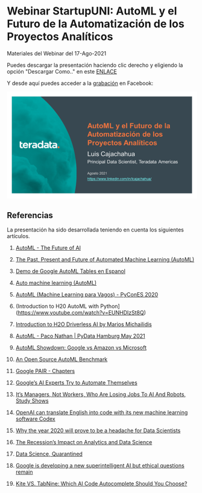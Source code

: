# Webinar StartupUNI: AutoML y el Futuro de la Automatización de los Proyectos Analíticos

Materiales del Webinar del 17-Ago-2021

Puedes descargar la presentación haciendo clic derecho y eligiendo la opción "Descargar Como.." en este [ENLACE](docs/Futuro_AutoML.pdf)

Y desde aquí puedes acceder a la [grabación](https://www.facebook.com/startupunioficial/) en Facebook:

[![IMAGEN](docs/Futuro_AutoML.png)](https://www.facebook.com/startupunioficial/)


## Referencias

La presentación ha sido desarrollada teniendo en cuenta los siguientes artículos.

1. [AutoML - The Future of AI](https://www.slideshare.net/NingJiang8/automl-the-future-of-ai)

2. [The Past, Present and Future of Automated Machine Learning (AutoML)](https://www.youtube.com/watch?v=RsIU-bx_9SE)

3. [Demo de Google AutoML Tables en Espanol](https://www.youtube.com/watch?v=YnfljmYm3pE)

4. [Auto machine learning (AutoML)](https://www.youtube.com/watch?v=V5BYitgLbhc)

5. [AutoML (Machine Learning para Vagos) - PyConES 2020](https://www.youtube.com/watch?v=1gLM-cM_XJ8)

6. (Introduction to H20 AutoML with Python](https://www.youtube.com/watch?v=EUNHDIzSt8Q)

7. [Introduction to H2O Driverless AI by Marios Michailidis](https://www.youtube.com/watch?v=GMtgT-3hENY)

8. [AutoML - Paco Nathan | PyData Hamburg May 2021](https://www.youtube.com/watch?v=7oW49Ulr4cY)

9. [AutoML Showdown: Google vs Amazon vs Microsoft](https://www.youtube.com/watch?v=qiDrD8omVVg)

10. [An Open Source AutoML Benchmark](https://arxiv.org/pdf/1907.00909.pdf)

11. [Google PAIR - Chapters](https://pair.withgoogle.com/guidebook/chapters)

12. [Google’s AI Experts Try to Automate Themselves](https://www.wired.com/story/googles-ai-experts-try-automate-themselves/)

13. [It’s Managers, Not Workers, Who Are Losing Jobs To AI And Robots, Study Shows](https://www.forbes.com/sites/joemckendrick/2020/11/15/its-managers-not-workers-who-are-losing-jobs-to-ai-and-robots-study-shows/?sh=2e5142cb20d5)

14. [OpenAI can translate English into code with its new machine learning software Codex](https://www.theverge.com/2021/8/10/22618128/openai-codex-natural-language-into-code-api-beta-access)

15. [Why the year 2020 will prove to be a headache for Data Scientists](https://towardsdatascience.com/why-the-year-2020-will-prove-to-be-a-headache-for-data-scientists-5ff1f15f3cd3)

16. [The Recession’s Impact on Analytics and Data Science](https://sloanreview.mit.edu/article/the-recessions-impact-on-analytics-and-data-science/)

17. [Data Science, Quarantined](https://sloanreview.mit.edu/article/data-science-quarantined/)

18. [Google is developing a new superintelligent AI but ethical questions remain](https://finance.yahoo.com/news/google-developing-superintelligent-ai-ethical-080145831.html)

19. [Kite VS. TabNine: Which AI Code Autocomplete Should You Choose?](https://medium.com/swlh/kite-vs-tabnine-which-ai-code-autocomplete-should-you-choose-eb6eba85c3a6)
